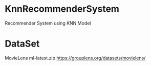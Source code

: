 # KnnRecommenderSystem
Recommender System using KNN Model

# DataSet
MovieLens ml-latest.zip
https://grouplens.org/datasets/movielens/
